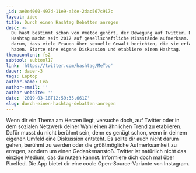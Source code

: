 ```yaml
---
_id: ae0e4060-497d-11e9-a3de-2dac567c917c
layout: idee
title: Durch einen Hashtag Debatten anregen
desc: >-
  Du hast bestimmt schon von #metoo gehört, der Bewegung auf Twitter. Dieser
  Hashtag macht seit 2017 auf gesellschaftliche Missstände aufmerksam. Es geht
  darum, dass viele Frauen über sexuelle Gewalt berichten, die sie erfahren
  haben. Starte eine eigene Diskussion und etabliere einen Hashtag.
themacontent: fs2
subtool: subtool17
link: 'https://twitter.com/hashtag/MeToo'
dauer: dauer-3
tags: Laptop
author-name: Lea
author-email: ''
author-website: ''
date: '2019-03-18T12:59:35.661Z'
slug: durch-einen-hashtag-debatten-anregen
---
```

Wenn dir ein Thema am Herzen liegt, versuche doch, auf Twitter oder in dem sozialen Netzwerk deiner Wahl einen ähnlichen Trend zu etablieren. Dafür musst du nicht berühmt sein, denn es genügt schon, wenn in deinem eigenen Umfeld eine Diskussion entsteht. Es sollte dir auch nicht darum gehen, berühmt zu werden oder die größtmögliche Aufmerksamkeit zu erregen, sondern um einen Gedankenanstoß. 
Twitter ist natürlich nicht das einzige Medium, das du nutzen kannst. Informiere dich doch mal über Pixelfed. Die App bietet dir eine coole Open-Source-Variante von Instagram.
